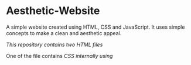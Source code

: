 # Aesthetic-Website
A simple website created using HTML, CSS and JavaScript. It uses simple concepts to make a clean and aesthetic appeal.

*This repository contains two HTML files*

One of the file contains *CSS internally using <style/> tags* while the other one uses *CSS externally i.e. using the <link/> tag* to refer to the stylesheet.

If you are the using the *HTML-only* file, it is necessary to also use the stylesheet.
This is not necessary if you use the file with both HTML and CSS.

*NOTE - While using CSS internally is easier for a single webpage, in case of multiple webpages with similar properties and linked objects, external CSS is often preferred.*

Please take note that the used images have been edited and adjusted beforehand to match the colour and vibe to the overall aesthetics of the website.
